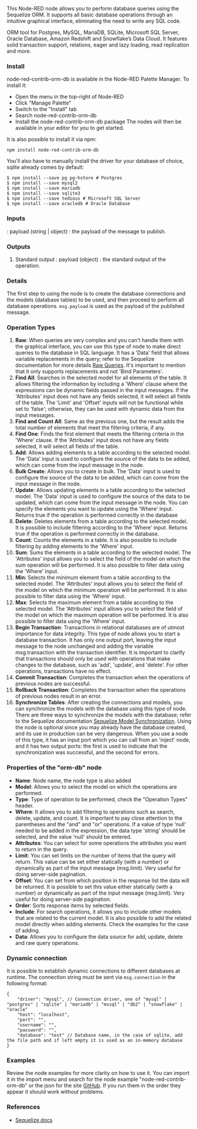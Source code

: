This Node-RED node allows you to perform database queries using the Sequelize ORM. It supports all basic database operations through an intuitive graphical interface, eliminating the need to write any SQL code.

ORM tool for Postgres, MySQL, MariaDB, SQLite, Microsoft SQL Server, Oracle Database, Amazon Redshift and Snowflake’s Data Cloud. It features solid transaction support, relations, eager and lazy loading, read replication and more.

### Install
node-red-contrib-orm-db is available in the Node-RED Palette Manager. To install it:

* Open the menu in the top-right of Node-RED
* Click "Manage Palette"
* Switch to the "Install" tab
* Search node-red-contrib-orm-db
* Install the node-red-contrib-orm-db package
The nodes will then be available in your editor for you to get started.

It is also possible to install it via npm:
```
npm install node-red-contrib-orm-db
```

You'll also have to manually install the driver for your database of choice, sqlite already comes by default:
```
$ npm install --save pg pg-hstore # Postgres
$ npm install --save mysql2
$ npm install --save mariadb
$ npm install --save sqlite3
$ npm install --save tedious # Microsoft SQL Server
$ npm install --save oracledb # Oracle Database
```

### Inputs

: payload (string | object) :  the payload of the message to publish.


### Outputs

1. Standard output
: payload (object) : the standard output of the operation.

### Details

The first step to using the node is to create the database connections and the models (database tables) to be used, 
and then proceed to perform all database operations.
`msg.payload` is used as the payload of the published message.

### Operation Types
1. **Raw**: When queries are very complex and you can't handle them with the graphical interface, you can use this type of node to make direct queries to the database in SQL language. 
It has a 'Data' field that allows variable replacements in the query; refer to the Sequelize documentation for more details [Raw Queries](https://sequelize.org/docs/v6/core-concepts/raw-queries/). 
It's important to mention that it only supports replacements and not 'Bind Parameters'.
2. **Find All**: Searches in the selected model for all elements of the table. It allows filtering the information by including a 'Where' clause where the expressions can be dynamic fields passed in the input messages. 
If the 'Attributes' input does not have any fields selected, it will select all fields of the table. The 'Limit' and 'Offset' inputs will not be functional while set to 'false'; 
otherwise, they can be used with dynamic data from the input messages.
3. **Find and Count All**: Same as the previous one, but the result adds the total number of elements that meet the filtering criteria, if any.
4. **Find One**: Finds the first element that meets the filtering criteria in the 'Where' clause. If the 'Attributes' input does not have any fields selected, it will select all fields of the table.
5. **Add**: Allows adding elements to a table according to the selected model. The 'Data' input is used to configure the source of the data to be added, which can come from the input message in the node.
6. **Bulk Create**: Allows you to create in bulk. The 'Data' input is used to configure the source of the data to be added, which can come from the input message in the node.
7. **Update**: Allows updating elements in a table according to the selected model. The 'Data' input is used to configure the source of the data to be updated, which can come from the input message in the node. 
You can specify the elements you want to update using the 'Where' input. Returns true if the operation is performed correctly in the database
8. **Delete**: Deletes elements from a table according to the selected model. It is possible to include filtering according to the 'Where' input. Returns true if the operation is performed correctly in the database.
9. **Count**: Counts the elements in a table. It is also possible to include filtering by adding elements to the 'Where' input.
10. **Sum**: Sums the elements in a table according to the selected model. The 'Attributes' input allows you to select the field of the model on which the sum operation will be performed. It is also possible to filter data using the 'Where' input.
11. **Min**: Selects the minimum element from a table according to the selected model. The 'Attributes' input allows you to select the field of the model on which the minimum operation will be performed. It is also possible to filter data using the 'Where' input.
12. **Max**: Selects the maximum element from a table according to the selected model. The 'Attributes' input allows you to select the field of the model on which the maximum operation will be performed. It is also possible to filter data using the 'Where' input.
13. **Begin Transaction**: Transactions in relational databases are of utmost importance for data integrity. This type of node allows you to start a database transaction. 
It has only one output port, leaving the input message to the node unchanged and adding the variable msg.transaction with the transaction identifier. 
It is important to clarify that transactions should only be used with operations that make changes to the database, such as 'add', 'update', and 'delete'. For other operations, transactions have no effect.
14. **Commit Transaction**: Completes the transaction when the operations of previous nodes are successful.
15. **Rollback Transaction**: Completes the transaction when the operations of previous nodes result in an error.
16. **Synchronize Tables**: After creating the connections and models, you can synchronize the models with the database using this type of node. 
There are three ways to synchronize the models with the database; refer to the Sequelize documentation [Sequelize Model Synchronization](https://sequelize.org/docs/v6/core-concepts/model-basics/#model-synchronization). 
Using the node is optional since you may already have the database created, and its use in production can be very dangerous. When you use a node of this type, it has an input port which you can call from an 'inject' node, and it has two output ports: 
the first is used to indicate that the synchronization was successful, and the second for errors.

### Properties of the "orm-db" node

* **Name**: Node name, the node type is also added
* **Model**: Allows you to select the model on which the operations are performed.
* **Type**: Type of operation to be performed, check the "Operation Types" header.
* **Where**: It allows you to add filtering to operations such as search, delete, update, and count. It is important to pay close attention to the parentheses and the "and" and "or" operations. If a value of type 'null' needed to be added in the expression, the data type 'string' should be selected, and the value 'null' should be entered.
* **Attributes**: You can select for some operations the attributes you want to return in the query.
* **Limit**: You can set limits on the number of items that the query will return. This value can be set either statically (with a number) or dynamically as part of the input message (msg.limit). Very useful for doing server-side pagination.
* **Offset**: You can set from which position in the response list the data will be returned. It is possible to set this value either statically (with a number) or dynamically as part of the input message (msg.limit). Very useful for doing server-side pagination.
* **Order**: Sorts response items by selected fields.
* **Include**: For search operations, it allows you to include other models that are related to the current model. It is also possible to add the related model directly when adding elements. Check the examples for the case of adding.
* **Data**:  Allows you to configure the data source for add, update, delete and raw query operations.

### Dynamic connection

It is possible to establish dynamic connections to different databases at runtime. The connection string must be sent via `msg.connection` in the following format:
```
{
    "driver": "mysql", // Connection driver, one of "mysql" | "postgres" | "sqlite" | "mariadb" | "mssql" | "db2" | "snowflake" | "oracle"
    "host": "localhost",
    "port": "",
    "username": "",
    "password": "",
    "database": "test" // Database name, in the case of sqlite, add the file path and if left empty it is used as an in-memory database
}
```

### Examples

Review the node examples for more clarity on how to use it. You can import it in the import menu and search for the node example "node-red-contrib-orm-db" or the json for the site [GitHub](https://github.com/asielh1n1/node-red-contrib-orm-db/blob/main/examples/example.json).
If you run them in the order they appear it should work without problems.

### References

 - [Sequelize docs](https://sequelize.org/docs/v6/getting-started/)